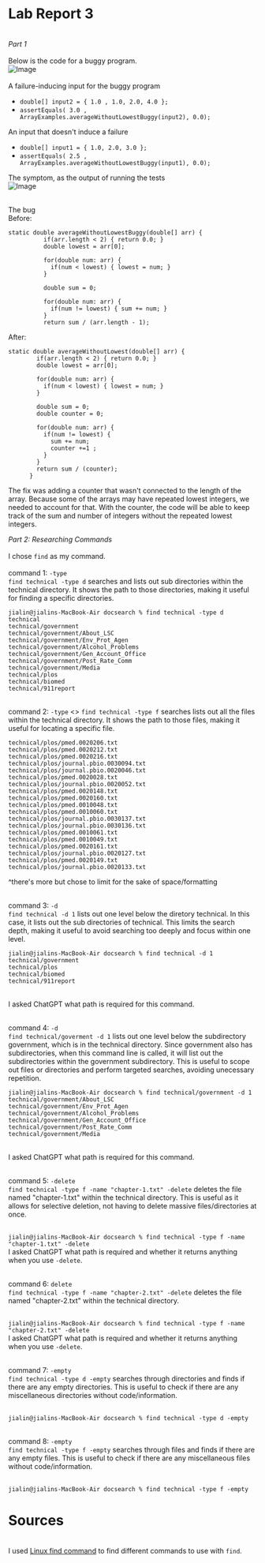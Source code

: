 # Lab Report 3
<br> *Part 1*
<br>
<br> Below is the code for a buggy program.
<br> ![Image](buggyprogram.png)
<br>
<br> A failure-inducing input for the buggy program
- ```double[] input2 = { 1.0 , 1.0, 2.0, 4.0 };```
- ```assertEquals( 3.0 , ArrayExamples.averageWithoutLowestBuggy(input2), 0.0);```  

An input that doesn't induce a failure
- ```double[] input1 = { 1.0, 2.0, 3.0 };```
- ```assertEquals( 2.5 , ArrayExamples.averageWithoutLowestBuggy(input1), 0.0);```

The symptom, as the output of running the tests
<br> ![Image](bug.png)  

<br> The bug  
Before:
```
static double averageWithoutLowestBuggy(double[] arr) {
          if(arr.length < 2) { return 0.0; }
          double lowest = arr[0];

          for(double num: arr) {
            if(num < lowest) { lowest = num; }
          }

          double sum = 0;
  
          for(double num: arr) {
            if(num != lowest) { sum += num; }
          }
          return sum / (arr.length - 1);
```
After:
```
static double averageWithoutLowest(double[] arr) {
        if(arr.length < 2) { return 0.0; }
        double lowest = arr[0];

        for(double num: arr) {
          if(num < lowest) { lowest = num; }
        }

        double sum = 0;
        double counter = 0;

        for(double num: arr) {
          if(num != lowest) { 
            sum += num; 
            counter +=1 ;
          }
        }
        return sum / (counter);
      }
```
The fix was adding a counter that wasn't connected to the length of the array. Because some of the arrays may have repeated lowest integers,
we needed to account for that. With the counter, the code will be able to keep track of the sum and number of integers without the repeated lowest integers.  

*Part 2: Researching Commands*  
<br> I chose ```find``` as my command.  
<br> command 1: ```-type```
<br> ```find technical -type d``` searches and lists out sub directories within the technical directory. It shows the path to those directories, making it useful for finding a specific directories.

```
jialin@jialins-MacBook-Air docsearch % find technical -type d
technical
technical/government
technical/government/About_LSC
technical/government/Env_Prot_Agen
technical/government/Alcohol_Problems
technical/government/Gen_Account_Office
technical/government/Post_Rate_Comm
technical/government/Media
technical/plos
technical/biomed
technical/911report
```
<br> command 2: ```-type```
<> ```find technical -type f``` searches lists out all the files within the technical directory. It shows the path to those files, making it useful for locating a specific file.

```
technical/plos/pmed.0020206.txt
technical/plos/pmed.0020212.txt
technical/plos/pmed.0020216.txt
technical/plos/journal.pbio.0030094.txt
technical/plos/journal.pbio.0020046.txt
technical/plos/pmed.0020028.txt
technical/plos/journal.pbio.0020052.txt
technical/plos/pmed.0020148.txt
technical/plos/pmed.0020160.txt
technical/plos/pmed.0010048.txt
technical/plos/pmed.0010060.txt
technical/plos/journal.pbio.0030137.txt
technical/plos/journal.pbio.0030136.txt
technical/plos/pmed.0010061.txt
technical/plos/pmed.0010049.txt
technical/plos/pmed.0020161.txt
technical/plos/journal.pbio.0020127.txt
technical/plos/pmed.0020149.txt
technical/plos/journal.pbio.0020133.txt
```
^there's more but chose to limit for the sake of space/formatting

<br> command 3: ```-d```
<br> ```find technical -d 1``` lists out one level below the diretory technical. In this case, it lists out the sub directories of technical. This limits the search depth, making it useful to avoid searching too deeply and focus within one level.
```
jialin@jialins-MacBook-Air docsearch % find technical -d 1
technical/government
technical/plos
technical/biomed
technical/911report
```
<br> I asked ChatGPT what path is required for this command.

<br> command 4: ```-d```
<br> ```find technical/goverment -d 1``` lists out one level below the subdirectory government, which is in the technical directory. Since government also has subdirectories, when this command line is called, it will list out the subdirectories within the government subdirectory. This is useful to scope out files or directories and perform targeted searches, avoiding unecessary repetition.

```
jialin@jialins-MacBook-Air docsearch % find technical/government -d 1
technical/government/About_LSC
technical/government/Env_Prot_Agen
technical/government/Alcohol_Problems
technical/government/Gen_Account_Office
technical/government/Post_Rate_Comm
technical/government/Media
```
<br> I asked ChatGPT what path is required for this command.

<br> command 5: ```-delete```
<br> ```find technical -type f -name "chapter-1.txt" -delete``` deletes the file named "chapter-1.txt" within the technical directory. This is useful as it allows for selective deletion, not having to delete massive files/directories at once.

<br> ```jialin@jialins-MacBook-Air docsearch % find technical -type f -name "chapter-1.txt" -delete```
<br> I asked ChatGPT what path is required and whether it returns anything when you use ```-delete```. 

<br> command 6: ```delete```
<br> ```find technical -type f -name "chapter-2.txt" -delete``` deletes the file named "chapter-2.txt" within the technical directory.

<br> ```jialin@jialins-MacBook-Air docsearch % find technical -type f -name "chapter-2.txt" -delete```
<br> I asked ChatGPT what path is required and whether it returns anything when you use ```-delete```. 

<br> command 7: ```-empty```
<br> ```find technical -type d -empty``` searches through directories and finds if there are any empty directories. This is useful to check if there are any miscellaneous directories without code/information.

<br> ```jialin@jialins-MacBook-Air docsearch % find technical -type d -empty```

<br> command 8: ```-empty```
<br> ```find technical -type f -empty``` searches through files and finds if there are any empty files. This is useful to check if there are any miscellaneous files without code/information.

<br> ```jialin@jialins-MacBook-Air docsearch % find technical -type f -empty```


# Sources
<br> I used [Linux find command](https://www.computerhope.com/unix/ufind.htm) to find different commands to use with ```find```.
